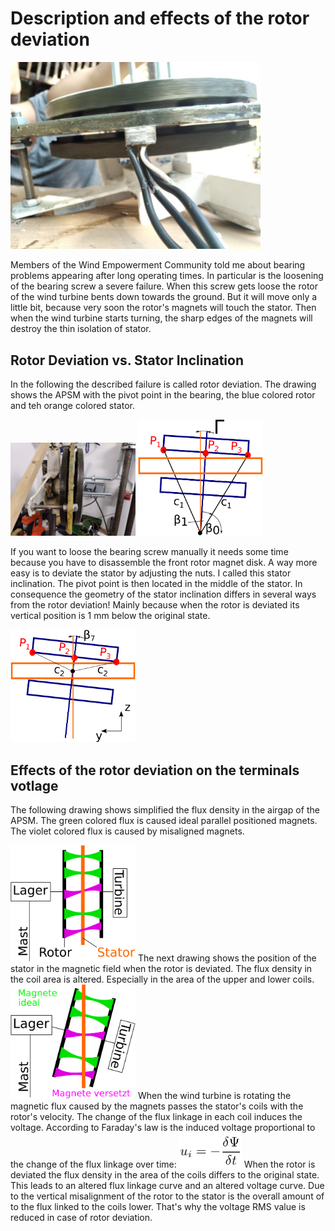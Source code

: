 # Description and effects of the rotor deviation

<!--- Piture Airgap  -->
<img src="Failure_Description/IMG_20200809_094218_APSM_Airgap1.jpg" width="400" />


Members of the Wind Empowerment Community told me about bearing problems appearing after long operating times. In particular is the loosening of the bearing screw a severe failure. When this screw gets loose the rotor of the wind turbine bents down towards the ground. But it will move only a little bit, because very soon the rotor's magnets will touch the stator. Then when the wind turbine starts turning, the sharp edges of the magnets will destroy the thin isolation of stator.

## Rotor Deviation vs. Stator Inclination
In the following the described failure is called rotor deviation. The drawing shows the APSM with the pivot point in the bearing, the blue colored rotor and teh orange colored stator.

<!--- Rotor Deviation Picture Laboratory -->
<img src="Failure_Description/IMG_20210727_171714_RotorDeviation.jpg" width="200" />
<!--- Rotor Deviation  -->
<img src="Failure_Description/RotAuslenk.svg" width="200" />


If you want to loose the bearing screw manually it needs some time because you have to disassemble the front rotor magnet disk. A way more easy is to deviate the stator by adjusting the nuts. I called this stator inclination. The pivot point is then located in the middle of the stator. In consequence the geometry of the stator inclination differs in several ways from the rotor deviation! Mainly because when the rotor is deviated its vertical position is 1 mm below the original state.
<!--- Stator Deviation  -->
<img src="Failure_Description/StatSchraeg.svg" width="200" />

## Effects of the rotor deviation on the terminals votlage
The following drawing shows simplified the flux density in the airgap of the APSM. The green colored flux is caused ideal parallel positioned magnets. The violet colored flux is caused by misaligned magnets.

<!--- Flux parallel  -->
<img src="Failure_Description/DeltaUParallel.svg" width="200" />
The next drawing shows the position of the stator in the magnetic field when the rotor is deviated. The flux density in the coil area is altered. Especially in the area of the upper and lower coils. 
<!--- Flux Rotor Deviation  -->
<img src="Failure_Description/DeltaURotAus.svg" width="200" />
When the wind turbine is rotating the magnetic flux caused by the magnets passes the stator's coils with the rotor's velocity. The change of the flux linkage in each coil induces the voltage. According to Faraday's law is the induced voltage proportional to the change of the flux linkage over time:
<!--- Flux Rotor Deviation  -->
<img src="Failure_Description/FaradaysLaw.png" width="100" />
When the rotor is deviated the flux density in the area of the coils differs to the original state. This leads to an altered flux linkage curve and an altered voltage curve. Due to the vertical misalignment of the rotor to the stator is the overall amount of to the flux linked to the coils lower. That's why the voltage RMS value is reduced in case of rotor deviation.

